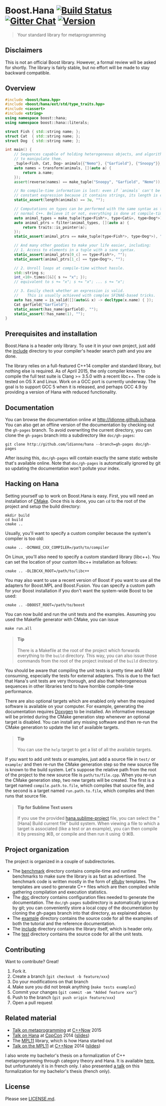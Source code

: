 # Boost.Hana <a href="https://travis-ci.org/ldionne/hana" target="_blank">![Build Status][badge.Travis]</a> <a href="https://gitter.im/ldionne/hana" target="_blank">![Gitter Chat][badge.Gitter]</a> <a href="http://semver.org" target="_blank">![Version][badge.semver]</a>
> Your standard library for metaprogramming

## Disclaimers
This is not an official Boost library. However, a formal review will be asked
for shortly. The library is fairly stable, but no effort will be made to stay
backward compatible.


## Overview
<!-- Important: keep this in sync with example/overview.cpp -->
```cpp
#include <boost/hana.hpp>
#include <boost/hana/ext/std/type_traits.hpp>
#include <cassert>
#include <string>
using namespace boost::hana;
using namespace boost::hana::literals;

struct Fish { std::string name; };
struct Cat  { std::string name; };
struct Dog  { std::string name; };

int main() {
    // Sequences capable of holding heterogeneous objects, and algorithms
    // to manipulate them.
    _tuple<Fish, Cat, Dog> animals{{"Nemo"}, {"Garfield"}, {"Snoopy"}};
    auto names = transform(animals, [](auto a) {
        return a.name;
    });
    assert(reverse(names) == make_tuple("Snoopy", "Garfield", "Nemo"));

    // No compile-time information is lost: even if `animals` can't be a
    // constant expression because it contains strings, its length is constexpr.
    static_assert(length(animals) == 3u, "");

    // Computations on types can be performed with the same syntax as that of
    // normal C++. Believe it or not, everything is done at compile-time.
    auto animal_types = make_tuple(type<Fish*>, type<Cat&>, type<Dog*>);
    auto animal_ptrs = filter(animal_types, [](auto a) {
        return traits::is_pointer(a);
    });
    static_assert(animal_ptrs == make_tuple(type<Fish*>, type<Dog*>), "");

    // And many other goodies to make your life easier, including:
    // 1. Access to elements in a tuple with a sane syntax.
    static_assert(animal_ptrs[0_c] == type<Fish*>, "");
    static_assert(animal_ptrs[1_c] == type<Dog*>, "");

    // 2. Unroll loops at compile-time without hassle.
    std::string s;
    int_<10>.times([&]{ s += "x"; });
    // equivalent to s += "x"; s += "x"; ... s += "x";

    // 3. Easily check whether an expression is valid.
    //    This is usually achieved with complex SFINAE-based tricks.
    auto has_name = is_valid([](auto&& x) -> decltype(x.name) { });
    Cat garfield{"Garfield"};
    static_assert(has_name(garfield), "");
    static_assert(!has_name(1), "");
}
```


## Prerequisites and installation
Boost.Hana is a header only library. To use it in your own project, just add
the [include](include) directory to your compiler's header search path and
you are done.

The library relies on a full-featured C++14 compiler and standard library,
but nothing else is required. As of April 2015, the only compiler known to
compile the full test suite is Clang >= 3.5.0 with a recent libc++. The code
is tested on OS X and Linux. Work on a GCC port is currently underway. The
goal is to support GCC 5 when it is released, and perhaps GCC 4.9 by providing
a version of Hana with reduced functionality.


## Documentation
You can browse the documentation online at http://ldionne.github.io/hana.
You can also get an offline version of the documentation by checking out
the `gh-pages` branch. To avoid overwriting the current directory, you
can clone the `gh-pages` branch into a subdirectory like `doc/gh-pages`:
```shell
git clone http://github.com/ldionne/hana --branch=gh-pages doc/gh-pages
```

After issuing this, `doc/gh-pages` will contain exactly the same static
website that's available online. Note that `doc/gh-pages` is automatically
ignored by git so updating the documentation won't pollute your index.


## Hacking on Hana
Setting yourself up to work on Boost.Hana is easy. First, you will need an
installation of [CMake][]. Once this is done, you can `cd` to the root of
the project and setup the build directory:
```shell
mkdir build
cd build
cmake ..
```

Usually, you'll want to specify a custom compiler because the system's
compiler is too old:
```shell
cmake .. -DCMAKE_CXX_COMPILER=/path/to/compiler
```

On Linux, you'll also need to specify a custom standard library (libc++).
You can set the location of your custom libc++ installation as follows:
```shell
cmake .. -DLIBCXX_ROOT=/path/to/libc++
```

You may also want to use a recent version of Boost if you want to use all the
adapters for Boost.MPL and Boost.Fusion. You can specify a custom path for
your Boost installation if you don't want the system-wide Boost to be used:
```shell
cmake .. -DBOOST_ROOT=/path/to/boost
```

You can now build and run the unit tests and the examples. Assuming you
used the Makefile generator with CMake, you can issue
```shell
make run.all
```

> #### Tip
> There is a Makefile at the root of the project which forwards everything
> to the `build` directory. This way, you can also issue those commands from
> the root of the project instead of the `build` directory.

You should be aware that compiling the unit tests is pretty time and RAM
consuming, especially the tests for external adapters. This is due to the
fact that Hana's unit tests are very thorough, and also that heterogeneous
sequences in other libraries tend to have horrible compile-time performance.

There are also optional targets which are enabled only when the required
software is available on your computer. For example, generating the
documentation requires [Doxygen][] to be installed. An informative message
will be printed during the CMake generation step whenever an optional target
is disabled. You can install any missing software and then re-run the CMake
generation to update the list of available targets.

> #### Tip
> You can use the `help` target to get a list of all the available targets.

If you want to add unit tests or examples, just add a source file in `test/`
or `example/` and then re-run the CMake generation step so the new source
file is known to the build system. Let's suppose the relative path from the
root of the project to the new source file is `path/to/file.cpp`. When you
re-run the CMake generation step, two new targets will be created. The first
is a target named `compile.path.to.file`, which compiles that source file, and
the second is a target named `run.path.to.file`, which compiles and then runs
that source file.

> #### Tip for Sublime Text users
> If you use the provided [hana.sublime-project](hana.sublime-project) file,
> you can select the "[Hana] Build current file" build system. When viewing a
> file to which a target is associated (like a test or an example), you can
> then compile it by pressing ⌘B, or compile and then run it using ⇧⌘B.


## Project organization
The project is organized in a couple of subdirectories.
- The [benchmark](benchmark) directory contains compile-time and runtime
  benchmarks to make sure the library is as fast as advertised. The benchmark
  code is written mostly in the form of [eRuby][] templates. The templates
  are used to generate C++ files which are then compiled while gathering
  compilation and execution statistics.
- The [doc](doc) directory contains configuration files needed to generate
  the documentation. The `doc/gh-pages` subdirectory is automatically ignored
  by git; you can conveniently store a local copy of the documentation by
  cloning the gh-pages branch into that directory, as explained above.
- The [example](example) directory contains the source code for all the
  examples of both the tutorial and the reference documentation.
- The [include](include) directory contains the library itself, which is
  header only.
- The [test](test) directory contains the source code for all the unit tests.


## Contributing
Want to contribute? Great!

1. Fork it.
2. Create a branch (`git checkout -b feature/xxx`)
3. Do your modifications on that branch
4. Make sure you did not break anything (`make tests examples`)
5. Commit your changes (`git commit -am "Added feature xxx"`)
6. Push to the branch (`git push origin feature/xxx`)
7. Open a pull request


## Related material
- [Talk on metaprogramming][slides.C++Now.2015] at [C++Now][] 2015
- [Talk on Hana][video.CppCon.2014] at [CppCon][] 2014 ([slides][slides.CppCon.2014])
- The [MPL11][] library, which is how Hana started out
- [Talk on the MPL11][video.C++Now.2014] at [C++Now][] 2014 ([slides][slides.C++Now.2014])

I also wrote my bachelor's thesis on a formalization of C++ metaprogramming
through category theory and Hana. It is available [here][thesis], but
unfortunately it is in french only. I also presented [a talk][slides.thesis]
on this formalization for my bachelor's thesis (french only).


## License
Please see [LICENSE.md](LICENSE.md).


<!-- Links -->
[badge.Gitter]: https://img.shields.io/badge/gitter-join%20chat%20%E2%86%92-brightgreen.svg
[badge.semver]: https://img.shields.io/badge/semver-0.2.0-brightgreen.svg
[badge.Travis]: https://travis-ci.org/ldionne/hana.svg?branch=master
[C++Now]: http://cppnow.org
[CMake]: http://www.cmake.org
[CppCon]: http://cppcon.org
[Doxygen]: http://www.doxygen.org
[eRuby]: http://en.wikipedia.org/wiki/ERuby
[MPL11]: http://github.com/ldionne/mpl11
[slides.C++Now.2014]: http://ldionne.github.io/mpl11-cppnow-2014
[slides.C++Now.2015]: http://ldionne.github.io/hana-cppnow-2015
[slides.CppCon.2014]: http://ldionne.github.io/hana-cppcon-2014
[slides.thesis]: http://ldionne.github.io/hana-thesis
[thesis]: http://github.com/ldionne/hana-thesis
[video.C++Now.2014]: https://youtu.be/8c0aWLuEO0Y
[video.CppCon.2014]: https://youtu.be/L2SktfaJPuU
